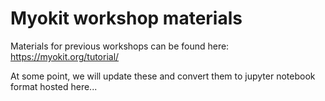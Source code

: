 # Myokit workshop materials

Materials for previous workshops can be found here: https://myokit.org/tutorial/

At some point, we will update these and convert them to jupyter notebook format hosted here...
